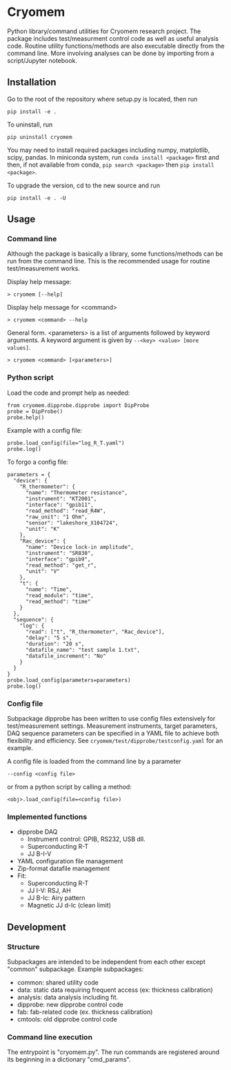 # Cryomem
Python library/command utilities for Cryomem research project. The package includes test/measurment control code as well as useful analysis code. Routine utility functions/methods are also executable directly from the command line. More involving analyses can be done by importing from a script/Jupyter notebook.

## Installation
Go to the root of the repository where setup.py is located, then run
```
pip install -e .
```

To uninstall, run
```
pip uninstall cryomem
```

You may need to install required packages including numpy, matplotlib, scipy, pandas. In miniconda system, run ```conda install <package>``` first and then, if not available from conda, ```pip search <package>``` then ```pip install <package>```.

To upgrade the version, cd to the new source and run
```
pip install -e . -U
```

## Usage
### Command line
Although the package is basically a library, some functions/methods can be run from the command line. This is the recommended usage for routine test/measurement works.

Display help message:
```
> cryomem [--help]
```

Display help message for \<command>
```
> cryomem <command> --help
```

General form. \<parameters> is a list of arguments followed by keyword arguments. A keyword argument is given by ```--<key> <value> [more values]```.
```
> cryomem <command> [<parameters>]
```

### Python script
Load the code and prompt help as needed:
```
from cryomem.dipprobe.dipprobe import DipProbe
probe = DipProbe()
probe.help()
```

Example with a config file:
```
probe.load_config(file="log_R_T.yaml")
probe.log()
```

To forgo a config file:
```
parameters = {
  "device": {
    "R_thermometer": {
      "name": "Thermometer resistance",
      "instrument": "KT2001",
      "interface": "gpib11",
      "read_method": "read_R4W",
      "raw_unit": "1 Ohm",
      "sensor": "lakeshore_X104724",
      "unit": "K"
    },
    "Rac_device": {
      "name": "Device lock-in amplitude",
      "instrument": "SR830",
      "interface": "gpib9",
      "read_method": "get_r",
      "unit": "V"
    },
    "t": {
      "name": "Time",
      "read_module": "time",
      "read_method": "time"
    }
  },
  "sequence": {
    "log": {
      "read": ["t", "R_thermometer", "Rac_device"],
      "delay": "5 s",
      "duration": "20 s",
      "datafile_name": "test sample 1.txt",
      "datafile_increment": "No"
    }
  }
}
probe.load_config(parameters=parameters)
probe.log()
```

### Config file
Subpackage dipprobe has been written to use config files extensively for test/measurement settings. Measurement instruments, target parameters, DAQ sequence parameters can be specified in a YAML file to achieve both flexibility and efficiency. See ```cryomem/test/dipprobe/testconfig.yaml``` for an example.

A config file is loaded from the command line by a parameter

```
--config <config file>
```

or from a python script by calling a method:

```
<obj>.load_config(file=<config file>)
```

### Implemented functions
- dipprobe DAQ
  - Instrument control: GPIB, RS232, USB dll.
  - Superconducting R-T
  - JJ B-I-V
- YAML configuration file management
- Zip-format datafile management
- Fit:
  - Superconducting R-T
  - JJ I-V: RSJ, AH
  - JJ B-Ic: Airy pattern
  - Magnetic JJ d-Ic (clean limit)

## Development

### Structure
Subpackages are intended to be independent from each other except "common" subpackage. Example subpackages:
- common: shared utility code
- data: static data requiring frequent access (ex: thickness calibration)
- analysis: data analysis including fit.
- dipprobe: new dipprobe control code
- fab: fab-related code (ex. thickness calibration)
- cmtools: old dipprobe control code

### Command line execution
The entrypoint is "cryomem.py". The run commands are registered around its beginning in a dictionary "cmd_params".
